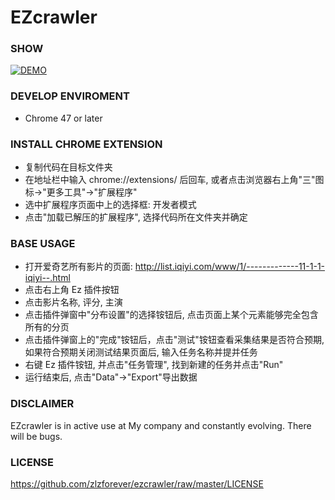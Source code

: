 # EZcrawler

### SHOW

[![DEMO](https://github.com/zlzforever/contents/raw/master/demo.gif)](https://github.com/zlzforever/contents/raw/master/demo.gif)

### DEVELOP ENVIROMENT

- Chrome 47 or later

### INSTALL CHROME EXTENSION

- 复制代码在目标文件夹
- 在地址栏中输入 chrome://extensions/ 后回车, 或者点击浏览器右上角"三"图标->"更多工具"->"扩展程序"
- 选中扩展程序页面中上的选择框: 开发者模式
- 点击"加载已解压的扩展程序", 选择代码所在文件夹并确定

### BASE USAGE

- 打开爱奇艺所有影片的页面: http://list.iqiyi.com/www/1/-------------11-1-1-iqiyi--.html
- 点击右上角 Ez 插件按钮
- 点击影片名称, 评分, 主演
- 点击插件弹窗中"分布设置"的选择铵钮后, 点击页面上某个元素能够完全包含所有的分页
- 点击插件弹窗上的"完成"铵钮后，点击"测试"铵钮查看采集结果是否符合预期, 如果符合预期关闭测试结果页面后, 输入任务名称并提并任务
- 右键 Ez 插件铵钮, 并点击"任务管理", 找到新建的任务并点击"Run"
- 运行结束后, 点击"Data"->"Export"导出数据

###  DISCLAIMER

EZcrawler is in active use at My company and constantly evolving. There will be bugs.

### LICENSE

https://github.com/zlzforever/ezcrawler/raw/master/LICENSE
